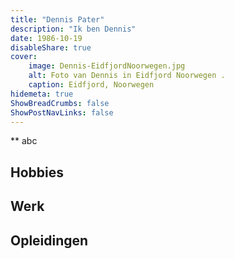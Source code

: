 ```yaml
---
title: "Dennis Pater"
description: "Ik ben Dennis"
date: 1986-10-19
disableShare: true
cover:
    image: Dennis-EidfjordNoorwegen.jpg
    alt: Foto van Dennis in Eidfjord Noorwegen .
    caption: Eidfjord, Noorwegen
hidemeta: true
ShowBreadCrumbs: false
ShowPostNavLinks: false
---
```

**
abc
## Hobbies
## Werk
## Opleidingen 

